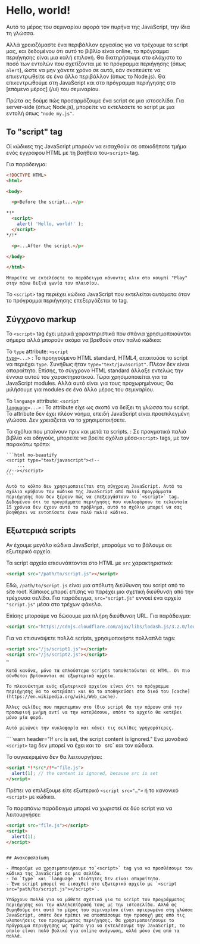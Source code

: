 # Hello, world!

Αυτό το μέρος του σεμιναρίου αφορά τον πυρήνα της JavaScript, την ίδια τη γλώσσα.

Αλλά χρειαζόμαστε ένα περιβάλλον εργασίας για να τρέχουμε τα script μας, και δεδομένου ότι αυτό το βιβλίο είναι online, το πρόγραμμα περιήγησης είναι μια καλή επιλογή. Θα διατηρήσουμε στο ελάχιστο το ποσό των εντολών που σχετίζονται με το πρόγραμμα περιήγησης (όπως `alert`), ώστε να μην χάνετε χρόνο σε αυτά, εάν σκοπεύετε να επικεντρωθείτε σε ένα άλλο περιβάλλον (όπως το Node.js). Θα επικεντρωθούμε στη JavaScript και στο πρόγραμμα περιήγησης στο [επόμενο μέρος] (/ui) του σεμιναρίου.

Πρώτα ας δούμε πώς προσαρμόζουμε ένα script σε μια ιστοσελίδα. Για server-side (όπως Node.js), μπορείτε να εκτελέσετε το script με μια εντολή όπως `"node my.js"`.


## Το "script" tag

Oί κώδικες της JavaScript μπορούν να εισαχθούν σε οποιοδήποτε τμήμα ενός εγγράφου HTML με τη βοήθεια του`<script>` tag.

Για παράδειγμα:

```html run height=100
<!DOCTYPE HTML>
<html>

<body>

  <p>Before the script...</p>

*!*
  <script>
    alert( 'Hello, world!' );
  </script>
*/!*

  <p>...After the script.</p>

</body>

</html>
```

```online
Μπορείτε να εκτελέσετε το παράδειγμα κάνοντας κλικ στο κουμπί "Play" στην πάνω δεξιά γωνία του πλαισίου.
```

Το `<script>` tag περιέχει κώδικα JavaScript που εκτελείται αυτόματα όταν το πρόγραμμα περιήγησης επεξεργάζεται το tag.


## Σύγχρονo  markup

Το `<script>` tag έχει μερικά χαρακτηριστικά που σπάνια χρησιμοποιούνται σήμερα αλλά μπορούν ακόμα να βρεθούν στον παλιό κώδικα:

Το `type` attribute: <code>&lt;script <u>type</u>=...&gt;</code>
: Το προηγούμενο HTML standard, HTML4, απαιτούσε το script να περιέχει `type`. Συνήθως ήταν `type="text/javascript"`. Πλέον δεν είναι απαραίτητο. Επίσης, το σύγχρονο HTML standard άλλαξε εντελώς την έννοια αυτού του χαρακτηριστικού. Τώρα χρησιμοποιείται για τα JavaScript modules. Αλλά αυτό είναι για τους προχωρημένους; Θα μιλήσουμε για modules σε ένα άλλο μέρος του σεμιναρίου.

Το `language` attribute: <code>&lt;script <u>language</u>=...&gt;</code>
: Το attribute  είχε ως σκοπό να δείξει τη γλώσσα του script. Το attribute  δεν έχει πλέον νόημα, επειδή JavaScript είναι προεπιλεγμένη γλώσσα. Δεν χρειάζεται να το χρησιμοποιήσετε.

Τα σχόλια που μπαίνουν πριν και μετά τα scripts.
: Σε πραγματικά παλιά βιβλία και οδηγούς, μπορείτε να βρείτε σχόλια μέσα`<script>` tags, με τον παρακάτω τρόπο:

    ```html no-beautify
    <script type="text/javascript"><!--
        ...
    //--></script>
    ```
    
    Αυτό το κόλπο δεν χρησιμοποιείται στη σύγχρονη JavaScript. Αυτά τα σχόλια κρύβουν τον κώδικα της JavaScript από παλιά προγράμματα περιήγησης που δεν ξέρουν πώς να επεξεργάστουν το `<script>` tag. Δεδομένου ότι τα προγράμματα περιήγησης που κυκλοφόρουν τα τελευταία 15 χρόνια δεν έχουν αυτό το πρόβλημα, αυτό το σχόλιο μπορεί να σας βοηθήσει να εντοπίσετε έναν πολύ παλιό κώδικα.


## Εξωτερικά scripts

Αν έχουμε μεγάλο κώδικα JavaScript, μπορούμε να το βάλουμε σε εξωτερικό αρχείο.

Τα script αρχεία επισυνάπτονται στο HTML με  `src` χαρακτηριστικό:

```html
<script src="/path/to/script.js"></script>
```

Εδώ, `/path/to/script.js` είναι μια απόλυτη διεύθυνση του script από τo site root. Κάποιος μπορεί επίσης να παρέχει μια σχετική διεύθυνση από την τρέχουσα σελίδα. Για παράδειγμα, `src="script.js"` εννοεί ένα αρχείο `"script.js"` μέσα στο τρέχων φάκελο.

Επίσης μπορούμε να δώσουμε μια πλήρη διεύθυνση URL. Για παράδειγμα:

```html
<script src="https://cdnjs.cloudflare.com/ajax/libs/lodash.js/3.2.0/lodash.js"></script>
```

Για να επισυνάψετε πολλά scripts, χρησιμοποιήστε πολλαπλά tags:

```html
<script src="/js/script1.js"></script>
<script src="/js/script2.js"></script>
…
```

```smart
Κατά κανόνα, μόνο τα απλούστερα scripts τοποθετούνται σε HTML. Οι πιο σύνθετοι βρίσκονται σε εξωρτερικά αρχεία.

Το πλεονέκτημα ενός εξωτερικού αρχείου είναι ότι το πρόγραμμα περιήγησης θα το κατεβάσει και θα το αποθηκεύσει στο δικό του [cache](https://en.wikipedia.org/wiki/Web_cache).

Άλλες σελίδες που παραπεμπυν στο ίδιο script θα την πάρουν από την προσωρινή μνήμη αντί να την κατεβάσουν, οπότε το αρχείο θα κατέβει μόνο μία φορά.

Αυτό μειώνει την κυκλοφορία και κάνει τις σελίδες γρηγορότερες.
```

````warn header="If `src` is set, the script content is ignored."
Ενα μοναδικό `<script>` tag δεν μπορεί να έχει και το ` `src` και τον κώδικα.

Το συγκεκριμένο δεν θα λειτουργήσει:

```html
<script *!*src*/!*="file.js">
  alert(1); // the content is ignored, because src is set
</script>
```

Πρέπει να επιλέξουμε είτε εξωτερικό `<script src="…">` ή το κανονικό `<script>` με κώδικα.

Το παραπάνω παράδειγμα μπορεί να χωριστεί σε δύο script για να λειτουργήσει:

```html
<script src="file.js"></script>
<script>
  alert(1);
</script>
```
````

## Ανακεφαλαίωση

- Μπορούμε να χρησιμοποιήσουμε το`<script>` tag για να προσθέσουμε τον κώδικα της JavaScript σε μια σελίδα.
- Τα `type` και `language` ιδιότητες δεν είναι απαραίτητα.
- Ένα script μπορεί να εισαχθεί στο εξωτερικό αρχείο με `<script src="path/to/script.js"></script>`.

Υπάρχουν πολλά για να μάθετε σχετικά για τα script του προγράμματος περιήγησης και την αλληλεπίδρασή τους με την ιστοσελίδα. Αλλά ας θυμηθούμε ότι αυτό το μέρος του σεμιναρίου είναι αφιερωμένο στη γλώσσα JavaScript, οπότε δεν πρέπει να αποσπάσουμε την προσοχή μας από τις υλοποιήσεις του προγράμματος περιήγησης. Θα χρησιμοποιήσουμε το πρόγραμμα περιήγησης ως τρόπο για να εκτελέσουμε την JavaScript, το οποίο είναι πολύ βολικό για online ανάγνωση, αλλά μόνο ένα από τα πολλά.

````